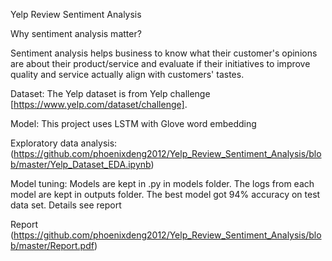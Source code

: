 Yelp Review Sentiment Analysis

Why sentiment analysis matter?

Sentiment analysis helps business to know what their customer's opinions are about their product/service and evaluate if their initiatives to improve quality and service actually align with customers' tastes.

Dataset:
The Yelp dataset is from Yelp challenge [https://www.yelp.com/dataset/challenge].

Model:
This project uses LSTM with Glove word embedding

Exploratory data analysis: (https://github.com/phoenixdeng2012/Yelp_Review_Sentiment_Analysis/blob/master/Yelp_Dataset_EDA.ipynb)

Model tuning: 
Models are kept in .py in models folder. The logs from each model are kept in outputs folder.
The best model got 94% accuracy on test data set.
Details see report

Report
(https://github.com/phoenixdeng2012/Yelp_Review_Sentiment_Analysis/blob/master/Report.pdf)

 
